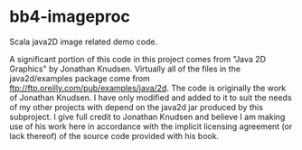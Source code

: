 # bb4-imageproc
Scala java2D image related demo code.

A significant portion of this code in this project comes from "Java 2D Graphics" by Jonathan Knudsen.
Virtually all of the files in the java2d/examples package come from ftp://ftp.oreilly.com/pub/examples/java/2d.
The code is originally the work of Jonathan Knudsen. I have only modified and added to it to suit the
needs of my other projects with depend on the java2d jar produced by this subproject.
   I give full credit to Jonathan Knudsen and believe I am making use of his work here in
accordance with the implicit licensing agreement (or lack thereof) of the source code provided with his book.
